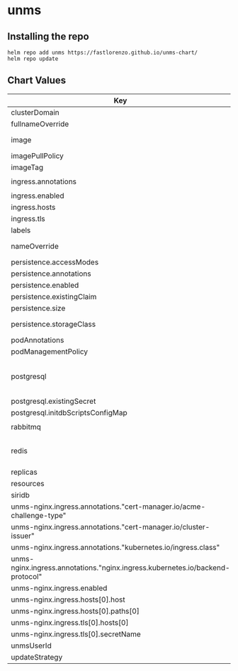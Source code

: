unms
====

## Installing the repo

```
helm repo add unms https://fastlorenzo.github.io/unms-chart/
helm repo update
```

## Chart Values

| Key | Type | Default | Description |
|-----|------|---------|-------------|
| clusterDomain | string | `"cluster.local"` | Kubernetes Cluster Domain |
| fullnameOverride | string | `""` |  |
| image | string | `"padhihomelab/unms"` | UNMS docker image name (use ubnt/unms for amd64, fastlorenzo/unms for arm/arm64) |
| imagePullPolicy | string | `"Always"` | UNMS docker image pull policy |
| imageTag | string | `"1.2.7"` | UNMS docker image tag |
| ingress.annotations | object | `{"cert-manager.io/acme-challenge-type":"http01","cert-manager.io/cluster-issuer":"step-issuer","kubernetes.io/ingress.class":"nginx","nginx.ingress.kubernetes.io/backend-protocol":"HTTPS"}` | Ingress annotations |
| ingress.enabled | bool | `false` | Enable Ingress controller |
| ingress.hosts | list | `[{"host":"unms.bernardi.local","paths":["/"]}]` | Ingress hosts configuration |
| ingress.tls | list | `[{"hosts":["unms.bernardi.local"],"secretName":"unms-bernardi-local-tls"}]` | Ingress TLS configuration |
| labels | object | `{}` | UNMS pod extra labels |
| nameOverride | string | `""` | String to partially override unms.fullname template (will maintain the release name) |
| persistence.accessModes | list | `["ReadWriteOnce"]` | UNMS storage access modes |
| persistence.annotations | object | `{}` |  |
| persistence.enabled | bool | `true` | Persist UNMS data |
| persistence.existingClaim | string | `"unms-storage-nfs"` | Name of existing PVC for UNMS data |
| persistence.size | string | `"10Gi"` | UNMS storage size |
| persistence.storageClass | string | `""` | UNMS PV storage class name, keep empty to use default. Not used if `existingClaim` is set. |
| podAnnotations | object | `{}` | Annotations for UNMS pods |
| podManagementPolicy | string | `"Parallel"` | UNMS pods management policy |
| postgresql | object | `{"existingSecret":"unms-postgresql","image":{"repository":"postgres","tag":9.6},"initdbScriptsConfigMap":"unms-unms-initdb","livenessProbe":{"initialDelaySeconds":120},"persistence":{"existingClaim":"unms-postgresql-0","mountPath":"/data","size":"20Gi"},"postgresqlDataDir":"/data/data","postgresqlDatabase":"unms","postgresqlUsername":"unms","readinessProbe":{"initialDelaySeconds":120},"resources":{"requests":{"cpu":"100m","memory":"128Mi"}},"securityContext":{"fsGroup":11001,"runAsUser":10001},"volumePermissions":{"enabled":true,"image":{"repository":"postgres","tag":9.6}}}` | Bitnami PostgreSQL values to override (source)[https://github.com/helm/charts/issues/19132] |
| postgresql.existingSecret | string | `"unms-postgresql"` | Should be RELEASE_NAME-postgresql |
| postgresql.initdbScriptsConfigMap | string | `"unms-unms-initdb"` | Should be RELEASE_NAME-unms-initdb |
| rabbitmq | object | `{"image":{"repository":"rabbitmq","tag":"3.8-alpine"},"persistence":{"enabled":false},"volumePermissions":{"image":{"repository":"rabbitmq","tag":"3.8-alpine"}}}` | Bitnami RabbitMQ values to override |
| redis | object | `{"image":{"repository":"redis","tag":6},"master":{"command":"/usr/local/bin/docker-entrypoint.sh","persistence":{"enabled":false}},"persistence":{"enabled":false},"sentinel":{"image":{"repository":"redis","tag":6}},"slave":{"command":"/usr/local/bin/docker-entrypoint.sh","persistence":{"enabled":false}},"usePassword":false,"volumePermissions":{"image":{"repository":"redis","tag":6}}}` | Bitnami Redis values to override |
| replicas | int | `1` | Number of UNMS replicas |
| resources | object | `{}` | UNMS pods resources |
| siridb | object | `{"service":{"port":9000}}` | SiriDB values to override |
| unms-nginx.ingress.annotations."cert-manager.io/acme-challenge-type" | string | `"http01"` |  |
| unms-nginx.ingress.annotations."cert-manager.io/cluster-issuer" | string | `"step-issuer"` |  |
| unms-nginx.ingress.annotations."kubernetes.io/ingress.class" | string | `"nginx"` |  |
| unms-nginx.ingress.annotations."nginx.ingress.kubernetes.io/backend-protocol" | string | `"HTTPS"` |  |
| unms-nginx.ingress.enabled | bool | `true` |  |
| unms-nginx.ingress.hosts[0].host | string | `"unms.bernardi.local"` |  |
| unms-nginx.ingress.hosts[0].paths[0] | string | `"/"` |  |
| unms-nginx.ingress.tls[0].hosts[0] | string | `"unms.bernardi.local"` |  |
| unms-nginx.ingress.tls[0].secretName | string | `"unms-bernardi-local-tls"` |  |
| unmsUserId | int | `10001` | UNMS User ID |
| updateStrategy | string | `"RollingUpdate"` | UNMS pods update strategy |

